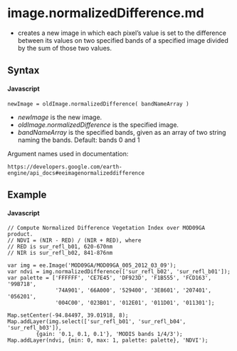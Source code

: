# image.normalizedDifference.md
- creates a new image in which each pixel’s value is set to the difference between its values on two specified bands of a specified image divided by the sum of those two values. 

## Syntax

#### Javascript
```
newImage = oldImage.normalizedDifference( bandNameArray ) 
```

- *newImage* is the new image.
- *oldImage.normalizedDifference* is the specified image. 
- *bandNameArray* is the specified bands, given as an array of two string naming the bands.  Default: bands 0 and 1  

Argument names used in documentation:
```
https://developers.google.com/earth-engine/api_docs#eeimagenormalizeddifference
```

## Example

#### Javascript
```
// Compute Normalized Difference Vegetation Index over MOD09GA product.
// NDVI = (NIR - RED) / (NIR + RED), where
// RED is sur_refl_b01, 620-670nm
// NIR is sur_refl_b02, 841-876nm

var img = ee.Image('MOD09GA/MOD09GA_005_2012_03_09');
var ndvi = img.normalizedDifference(['sur_refl_b02', 'sur_refl_b01']);
var palette = ['FFFFFF', 'CE7E45', 'DF923D', 'F1B555', 'FCD163', '99B718',
               '74A901', '66A000', '529400', '3E8601', '207401', '056201',
               '004C00', '023B01', '012E01', '011D01', '011301'];

Map.setCenter(-94.84497, 39.01918, 8);
Map.addLayer(img.select(['sur_refl_b01', 'sur_refl_b04', 'sur_refl_b03']),
         {gain: '0.1, 0.1, 0.1'}, 'MODIS bands 1/4/3');
Map.addLayer(ndvi, {min: 0, max: 1, palette: palette}, 'NDVI');

```
